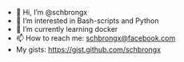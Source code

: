 - 👋 Hi, I’m @schbrongx
- 👀 I’m interested in Bash-scripts and Python
- 🌱 I’m currently learning docker
- 📫 How to reach me: schbrongx@facebook.com
- My gists: https://gist.github.com/schbrongx

<!---
schbrongx/schbrongx is a ✨ special ✨ repository because its `README.md` (this file) appears on your GitHub profile.
You can click the Preview link to take a look at your changes.
--->
